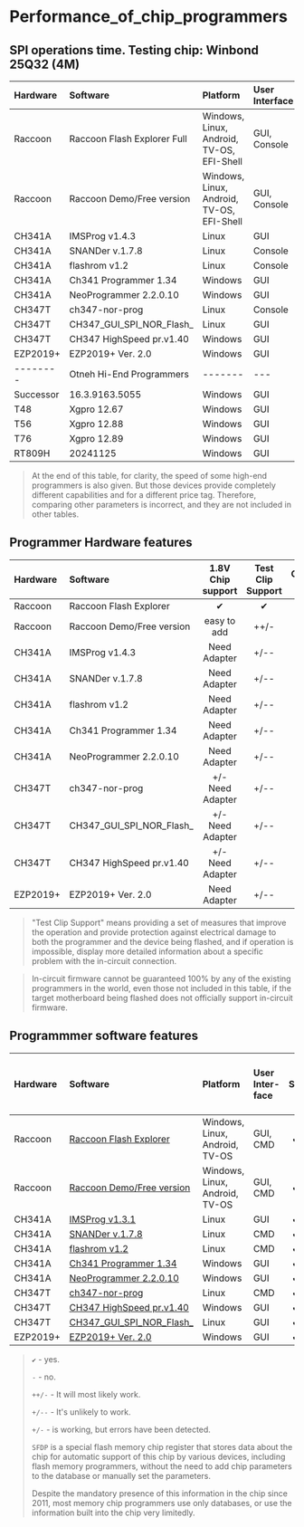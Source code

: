 # Performance_of_chip_programmers

## SPI operations time. Testing chip: Winbond 25Q32 (4M)

| Hardware   |       Software          |  Platform  |  User Interface  | Reading | Erasing |  Writing | Data checking |
| :---       |       :---              |     :---   |      :---        | :---: | :---: | :---: | :---: |
| Raccoon    | Raccoon Flash Explorer Full | Windows, Linux, Android, TV-OS, EFI-Shell | GUI, Console |  5.5-8.0s  |  Auto when In-Write, 0.0s  |  20.0-23.0s   |   Auto when In-Write/In-Read, 0.0s   |
| Raccoon    | Raccoon Demo/Free version  | Windows, Linux, Android, TV-OS, EFI-Shell | GUI, Console |  14.0s  |  Auto when In-Write, 0.0s  |  24.0s   |   14.0s   |
| CH341A     | IMSProg v1.4.3           | Linux   | GUI      | 33.9s  | 12.7s | 328.5s | 33.9s   |
| CH341A     | SNANDer v.1.7.8          | Linux   | Console  | 33.0s  | 8.0s  | 327.0s | 33.0s   |
| CH341A     | flashrom v1.2            | Linux   | Console  | 34.6s  | 83.2s | 132.7s | 34.5s   |
| CH341A     | Ch341 Programmer 1.34    | Windows | GUI      | 36.4s  | 9.0s  | 231.4s | 36.4s   |
| CH341A     | NeoProgrammer 2.2.0.10   | Windows | GUI      | 36.7s  | 9.1s  | 220.8s | 36.7s   |
| CH347T	   | ch347-nor-prog	          | Linux   | Console  | 1.1s	  | 0.1s	| 28.9s	 | 1.1s    |
| CH347T	   | CH347_GUI_SPI_NOR_Flash_	| Linux   | GUI	     | 1.6s	  | 9.9s	| 35.0s	 | 13.1s   |
| CH347T	   | СH347 HighSpeed pr.v1.40	| Windows | GUI	     | 0.7s	  | 10.0s	| 8.1s	 | 0.7s    |
| EZP2019+   | EZP2019+ Ver. 2.0        | Windows | GUI      | 33.0s  | 10.4s | 38.7s  | 33.0s   |
| --------   | Otneh Hi-End Programmers | ------- | ---      | -----  | ----- | -----  | -----   |
| Successor  | 16.3.9163.5055           | Windows | GUI      | 4.8s   | 14.2s | 12.9s  | 4.8s    |
| T48        | Xgpro 12.67              | Windows | GUI      | 1.4s   | 5.1s  | 13.4s  | 1.5s    |
| T56        | Xgpro 12.88              | Windows | GUI      | 0.9s   | 10.9s | 9.1s   | 0.9s    |
| T76        | Xgpro 12.89              | Windows | GUI      | 0.5s   | 11.3s | 16.2s  | 0.5s    |
| RT809H     | 20241125                 | Windows | GUI      | 2.5s   | 10.7s | 19.6s  | 2.5s    |

> At the end of this table, for clarity, the speed of some high-end programmers is also given. But those devices provide completely different capabilities and for a different price tag. Therefore, comparing other parameters is incorrect, and they are not included in other tables.

## Programmer Hardware features

| Hardware   |       Software             |  1.8V Chip support |  Test Clip Support | Overload Protect | Flipped chip protect |  Pins connect checking |  Logic Levels check |  Bus Error check |
| :---       |       :---                 |             :---:  |             :---:  |          :---:   |              :---:   |   :---:                |              :---:  |           :---:  |
| Raccoon    | Raccoon Flash Explorer     | ✔                 | ✔ | ✔ | ✔ | ✔ | ✔ | ✔ |
| Raccoon    | Raccoon Demo/Free version  | easy to add       | ++/- | - | - | - | - | - |
| CH341A     | IMSProg v1.4.3             | Need Adapter      | +/-- | - | - | - | - | - |
| CH341A     | SNANDer v.1.7.8            | Need Adapter      | +/-- | - | - | - | - | - |
| CH341A     | flashrom v1.2              | Need Adapter      | +/-- | - | - | - | - | - |
| CH341A     | Ch341 Programmer 1.34      | Need Adapter      | +/-- | - | - | - | - | - |
| CH341A     | NeoProgrammer 2.2.0.10     | Need Adapter      | +/-- | - | - | - | - | - |
| CH347T	   | ch347-nor-prog	            | +/- Need Adapter  | +/-- | - | - | - | - | - |
| CH347T	   | CH347_GUI_SPI_NOR_Flash_	  | +/- Need Adapter  | +/-- | - | - | - | - | - |
| CH347T	   | СH347 HighSpeed pr.v1.40	  | +/- Need Adapter  | +/-- | - | - | - | - | - |
| EZP2019+   | EZP2019+ Ver. 2.0          | Need Adapter      | +/-- | - | - | - | - | - |

> "Test Clip Support" means providing a set of measures that improve the operation and provide protection against electrical damage to both the programmer and the device being flashed, and if operation is impossible, display more detailed information about a specific problem with the in-circuit connection.

> In-circuit firmware cannot be guaranteed 100% by any of the existing programmers in the world, even those not included in this table, if the target motherboard being flashed does not officially support in-circuit firmware.

## Programmmer software features

| Hardware   | Software                |  Platform  |  User Inter-face  |  SPI | I2C | MW | Edit SR | Extended Chip Parameters search in SFDP | Security area view | Hot Edit IC in External Software|
| :---       |       :---              |     :---   |      :---        |:---:|:---:|:---:| :---:  |   :---:   |   :---:   |:---:|
| Raccoon    | [Raccoon Flash Explorer ](https://t.me/racc00n_news)       | Windows, Linux, Android, TV-OS | GUI, CMD | ✔   | ✔   | -   |  ✔     |     ✔     |  -  | ✔ |
| Raccoon    | [Raccoon Demo/Free version](https://github.com/lapot2/Raccoon-Flash-Explorer-Demo)       | Windows, Linux, Android, TV-OS | GUI, CMD | ✔   | ✔   | -   |  -     |     ✔     |  -  | ✔ |
| CH341A     | [IMSProg v1.3.1](https://github.com/bigbigmdm/IMSProg)         | Linux | GUI  | ✔   | ✔   | ✔   |  ✔     |     -    |  -  | - |
| CH341A     | [SNANDer v.1.7.8](https://github.com/McMCCRU/SNANDer)         | Linux | CMD  | ✔   |+/-  |+/-  |  -     |     -     |  -  | - |
| CH341A     | [flashrom v1.2](https://flashrom.org/)           | Linux | CMD  | ✔   | -   | -   |  -     |     -     |  -  | - |
| CH341A     | [Ch341 Programmer 1.34](https://github.com/YTEC-info/CH341A-Softwares/blob/main/Programas/Windows/CH341Programmer/CH341Programmer%20V1.38/Ch341Programmer.exe?ysclid=ls2wxkusch126636141)   | Windows | GUI| ✔   | ✔   | -   |  -     |     -     |  -  |
| CH341A     | [NeoProgrammer 2.2.0.10](https://www.dwdvb.com/neoprogrammer-new-update-v2-2-0-10/)  | Windows | GUI | ✔   | ✔   | ✔   |  ✔      |     -     |  -  | - |
| CH347T     | [ch347-nor-prog](https://github.com/981213/ch347-nor-prog)          | Linux | CMD  | ✔   | -   | -   |  -     |     -     |  -  | - |
| CH347T     | [СH347 HighSpeed pr.v1.40](http://www.yaojiedianzi.com/index.php?m=Product&a=show&id=19)| Windows | GUI | ✔   | ✔   | ✔   |  -     |     -     |  -  |
| CH347T     | [CH347_GUI_SPI_NOR_Flash_](https://github.com/bigbigmdm/CH347_GUI_SPI_NOR_Flash_programmer)| Linux | GUI | ✔   | -   | -   |  -     |     -     |  -  | - |
| EZP2019+   | [EZP2019+ Ver. 2.0](https://github.com/acontini/EZP2019)       | Windows | GUI| ✔   | ✔   | ✔   |  -     |     -     |  -  | - |

> `✔` - yes.
>
> `-`  - no.
>
> `++/-` - It will most likely work.
>
> `+/--` - It's unlikely to work.
>
> `+/-` - is working, but errors have been detected.
>
> `SFDP` is a special flash memory chip register that stores data about the chip for automatic support of this chip by various devices, including flash memory programmers, without the need to add chip parameters to the database or manually set the parameters.
>
> Despite the mandatory presence of this information in the chip since 2011, most memory chip programmers use only databases, or use the information built into the chip very limitedly.

